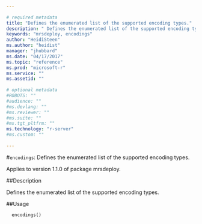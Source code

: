```yaml
--- 
 
# required metadata 
title: "Defines the enumerated list of the supported encoding types." 
description: " Defines the enumerated list of the supported encoding types. " 
keywords: "mrsdeploy, encodings" 
author: "HeidiSteen"
ms.author: "heidist" 
manager: "jhubbard" 
ms.date: "04/17/2017" 
ms.topic: "reference" 
ms.prod: "microsoft-r" 
ms.service: "" 
ms.assetid: "" 
 
# optional metadata 
#ROBOTS: "" 
#audience: "" 
#ms.devlang: "" 
#ms.reviewer: "" 
#ms.suite: "" 
#ms.tgt_pltfrm: "" 
ms.technology: "r-server" 
#ms.custom: "" 
 
--- 
```

 
 
 
 
 #`encodings`: Defines the enumerated list of the supported encoding types.

 Applies to version 1.1.0 of package mrsdeploy.
 
 ##Description
 
Defines the enumerated list of the supported encoding types.
 
 
 ##Usage

```   
  encodings()
 
```
 
 
